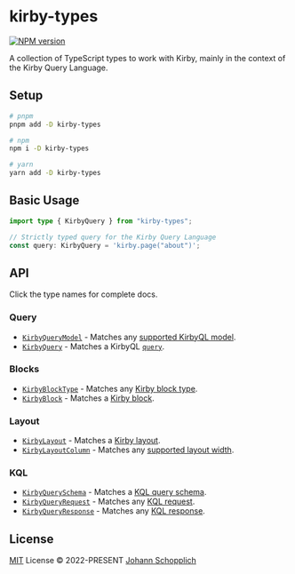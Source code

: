 # kirby-types

[![NPM version](https://img.shields.io/npm/v/kirby-types?color=a1b858&label=)](https://www.npmjs.com/package/kirby-types)

A collection of TypeScript types to work with Kirby, mainly in the context of the Kirby Query Language.

## Setup

```bash
# pnpm
pnpm add -D kirby-types

# npm
npm i -D kirby-types

# yarn
yarn add -D kirby-types
```

## Basic Usage

```ts
import type { KirbyQuery } from "kirby-types";

// Strictly typed query for the Kirby Query Language
const query: KirbyQuery = 'kirby.page("about")';
```

## API

Click the type names for complete docs.

### Query

- [`KirbyQueryModel`](./src/query.d.ts) - Matches any [supported KirbyQL model](https://github.com/getkirby/kql/blob/66abd20093e5656b0f7e6f51ee04f630ab38f2a3/src/Kql/Kql.php#L73).
- [`KirbyQuery`](./src/query.d.ts) - Matches a KirbyQL [`query`](https://getkirby.com/docs/guide/blueprints/query-language).

### Blocks

- [`KirbyBlockType`](./src/blocks.d.ts) - Matches any [Kirby block type](https://getkirby.com/docs/reference/panel/blocks).
- [`KirbyBlock`](./src/blocks.d.ts) - Matches a [Kirby block](https://getkirby.com/docs/guide/page-builder).

### Layout

- [`KirbyLayout`](./src/layout.d.ts) - Matches a [Kirby layout](https://getkirby.com/docs/reference/panel/fields/layout).
- [`KirbyLayoutColumn`](./src/layout.d.ts) - Matches any [supported layout width](https://getkirby.com/docs/reference/panel/fields/layout#defining-your-own-layouts__available-widths).

### KQL

- [`KirbyQuerySchema`](./src/kql.d.ts) - Matches a [KQL query schema](https://github.com/getkirby/kql).
- [`KirbyQueryRequest`](./src/kql.d.ts) - Matches any [KQL request](https://github.com/getkirby/kql).
- [`KirbyQueryResponse`](./src/kql.d.ts) - Matches any [KQL response](https://github.com/getkirby/kql).

## License

[MIT](./LICENSE) License © 2022-PRESENT [Johann Schopplich](https://github.com/johannschopplich)
